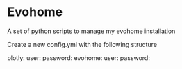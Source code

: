 # Evohome
A set of python scripts to manage my evohome installation

Create a new config.yml with the following structure

plotly:
	user:
	password:
evohome:
	user:
	password:
